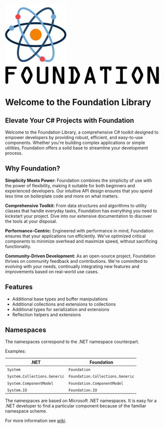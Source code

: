 <!--![Logo](Logo.png)  ![FontLogo](FontLogo.png)-->

<img src="Logo.png" width="200" alt="Logo"/> <img src="FontLogo.png" alt="FontLogo">

# Welcome to the Foundation Library

## Elevate Your C# Projects with Foundation

Welcome to the Foundation Library, a comprehensive C# toolkit designed to empower developers by providing robust, efficient, and easy-to-use components. Whether you're building complex applications or simple utilities, Foundation offers a solid base to streamline your development process.

## Why Foundation?

**Simplicity Meets Power:** Foundation combines the simplicity of use with the power of flexibility, making it suitable for both beginners and experienced developers. Our intuitive API design ensures that you spend less time on boilerplate code and more on what matters.

**Comprehensive Toolkit:** From data structures and algorithms to utility classes that handle everyday tasks, Foundation has everything you need to kickstart your project. Dive into our extensive documentation to discover the tools at your disposal.

**Performance-Centric:** Engineered with performance in mind, Foundation ensures that your applications run efficiently. We've optimized critical components to minimize overhead and maximize speed, without sacrificing functionality.

**Community-Driven Development:** As an open-source project, Foundation thrives on community feedback and contributions. We're committed to evolving with your needs, continually integrating new features and improvements based on real-world use cases.

## Features

- Additional base types and buffer manipulations
- Additional collections and extensions to collections
- Additional types for serialization and extensions
- Reflection helpers and extensions

## Namespaces

The namespaces correspond to the .NET namespace counterpart.

Examples:

|.NET                        |Foundation                      |
|----------------------------|--------------------------------|
|`System`                    |`Foundation`                    |
|`System.Collections.Generic`|`Foundation.Collections.Generic`|
|`System.ComponentModel`     |`Foundation.ComponentModel`     |
|`System.IO`                 |`Foundation.IO`                 |


The namespaces are based on Microsoft .NET namespaces. It is easy for a .NET developer to find a particular component because of the familiar namespace scheme.

For more information see [wiki](https://github.com/MarkusRaufer/Foundation/wiki).
